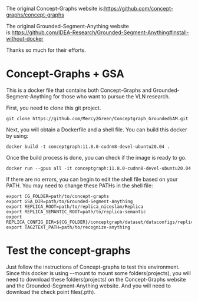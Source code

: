 The original Concept-Graphs website is:https://github.com/concept-graphs/concept-graphs

The original Grounded-Segment-Anything website is:https://github.com/IDEA-Research/Grounded-Segment-Anything#install-without-docker

Thanks so much for their efforts.

# Concept-Graphs + GSA

This is a docker file that contains both Concept-Graphs and Grounded-Segment-Anything for those who want to pursue the VLN research.

First, you need to clone this git project.
```
git clone https://github.com/Mercy2Green/Conceptgraph_GroundedSAM.git
```

Next, you will obtain a Dockerfile and a shell file. You can build this docker by using:
```
docker build -t conceptgraph:11.8.0-cudnn8-devel-ubuntu20.04 .
```

Once the build process is done, you can check if the image is ready to go.
```
docker run --gpus all -it conceptgraph:11.8.0-cudnn8-devel-ubuntu20.04
```

If there are no errors, you can begin to edit the shell file based on your PATH. You may need to change these PATHs in the shell file:
```
export CG_FOLDER=path/to/concept-graphs
export GSA_DIR=path/to/Grounded-Segment-Anything
export REPLICA_ROOT=path/to/replica_niceslam/Replica  
export REPLICA_SEMANTIC_ROOT=path/to/replica-semantic
export REPLICA_CONFIG_DIR=${CG_FOLDER}/conceptgraph/dataset/dataconfigs/replica
export TAG2TEXT_PATH=path/to/recognize-anything 
```

# Test the concept-graphs

Just follow the instructions of Concept-graphs to test this environment. Since this docker is using --mount to mount some folders(projects), you will need to download these folders(projects) on the Concept-Graphs website and the Grounded-Segment-Anything website. And you will need to download the check point files(.pth).

